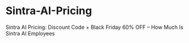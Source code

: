 # Sintra-AI-Pricing
Sintra AI Pricing: Discount Code +  Black Friday 60% OFF – How Much Is Sintra AI Employees
